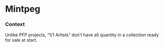 # Mintpeg

### Context
Unlike PFP projects, “1/1 Artists” don’t have all quantity in a collection ready for sale at start.
